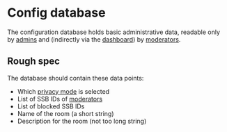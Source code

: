 # Config database

The configuration database holds basic administrative data, readable only by [admins](../Stakeholders/Room%20admin.md) and (indirectly via the [dashboard](Moderator%20dashboard.md)) by [moderators](../Stakeholders/Moderator.md).

## Rough spec

The database should contain these data points:

- Which [privacy mode](../Privacy/Modes.md) is selected
- List of SSB IDs of [moderators](../Stakeholders/Moderator.md)
- List of blocked SSB IDs
- Name of the room (a short string)
- Description for the room (not too long string)
